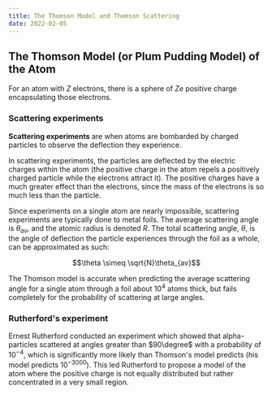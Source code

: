 ```yaml
---
title: The Thomson Model and Thomson Scattering
date: 2022-02-05
---
```


## The Thomson Model (or Plum Pudding Model) of the Atom

For an atom with $Z$ electrons, there is a sphere of $Ze$ positive charge encapsulating those electrons.

### Scattering experiments

**Scattering experiments** are when atoms are bombarded by charged particles to observe the deflection they experience.

In scattering experiments, the particles are deflected by the electric charges within the atom (the positive charge in the atom repels a positively charged particle while the electrons attract it). The positive charges have a much greater effect than the electrons, since the mass of the electrons is so much less than the particle.

Since experiments on a single atom are nearly impossible, scattering experiments are typically done to metal foils. The average scattering angle is $\theta_{av}$, and the atomic radius is denoted $R$. The total scattering angle, $\theta$, is the angle of deflection the particle experiences through the foil as a whole, can be approximated as such:

$$\theta \simeq \sqrt{N}\theta_{av}$$

The Thomson model is accurate when predicting the average scattering angle for a single atom through a foil about $10^4$ atoms thick, but fails completely for the probability of scattering at large angles.

### Rutherford's experiment

Ernest Rutherford conducted an experiment which showed that alpha-particles scattered at angles greater than $90\degree$ with a probability of $10^{-4}$, which is significantly more likely than Thomson's model predicts (his model predicts $10^{-3000}$). This led Rutherford to propose a model of the atom where the positive charge is not equally distributed but rather concentrated in a very small region.